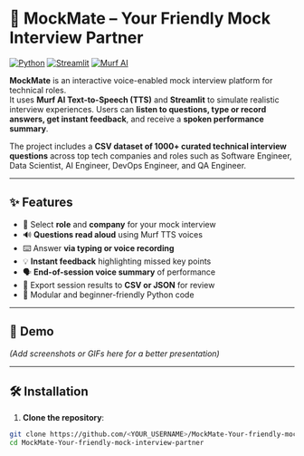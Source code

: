 # 🎤 MockMate – Your Friendly Mock Interview Partner

[![Python](https://img.shields.io/badge/Python-3.8+-blue.svg)](https://www.python.org/)
[![Streamlit](https://img.shields.io/badge/Streamlit-App-green.svg)](https://streamlit.io/)
[![Murf AI](https://img.shields.io/badge/Murf-TTS-orange.svg)](https://murf.ai/)

**MockMate** is an interactive voice-enabled mock interview platform for technical roles.  
It uses **Murf AI Text-to-Speech (TTS)** and **Streamlit** to simulate realistic interview experiences. Users can **listen to questions, type or record answers, get instant feedback**, and receive a **spoken performance summary**.

The project includes a **CSV dataset of 1000+ curated technical interview questions** across top tech companies and roles such as Software Engineer, Data Scientist, AI Engineer, DevOps Engineer, and QA Engineer.

---

## ✨ Features

- 🎯 Select **role** and **company** for your mock interview  
- 🔊 **Questions read aloud** using Murf TTS voices  
- ⌨️ Answer **via typing or voice recording**  
- 💡 **Instant feedback** highlighting missed key points  
- 🗣️ **End-of-session voice summary** of performance  
- 📁 Export session results to **CSV or JSON** for review  
- 🧩 Modular and beginner-friendly Python code

---

## 🚀 Demo

*(Add screenshots or GIFs here for a better presentation)*

---

## 🛠️ Installation

1. **Clone the repository**:

```bash
git clone https://github.com/<YOUR_USERNAME>/MockMate-Your-friendly-mock-interview-partner.git
cd MockMate-Your-friendly-mock-interview-partner
